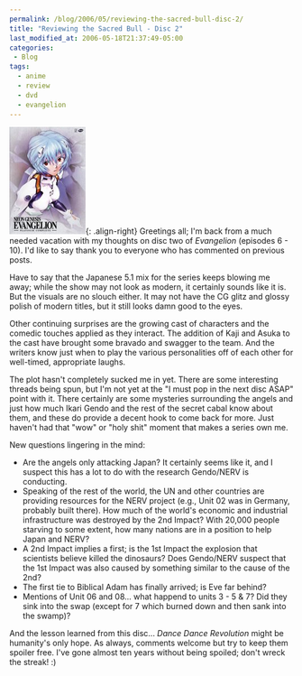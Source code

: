 ```yaml
---
permalink: /blog/2006/05/reviewing-the-sacred-bull-disc-2/
title: "Reviewing the Sacred Bull - Disc 2"
last_modified_at: 2006-05-18T21:37:49-05:00
categories:
 - Blog
tags:
  - anime
  - review
  - dvd
  - evangelion
---
```


![Neon Genesis Evangelion](/assets/images/reviews/evangelion.jpg){: .align-right}
Greetings all; I'm back from a much needed vacation with my thoughts on disc two of _Evangelion_ (episodes 6 - 10). I'd
like to say thank you to everyone who has commented on previous posts.

Have to say that the Japanese 5.1 mix for the series keeps blowing me away; while the show may not look as modern, it
certainly sounds like it is. But the visuals are no slouch either. It may not have the CG glitz and glossy polish of
modern titles, but it still looks damn good to the eyes.

Other continuing surprises are the growing cast of characters and the comedic touches applied as they interact. The
addition of Kaji and Asuka to the cast have brought some bravado and swagger to the team. And the writers know just when
to play the various personalities off of each other for well-timed, appropriate laughs.

The plot hasn't completely sucked me in yet. There are some interesting threads being spun, but I'm not yet at the
&quot;I must pop in the next disc ASAP&quot; point with it. There certainly are some mysteries surrounding the angels
and just how much Ikari Gendo and the rest of the secret cabal know about them, and these do provide a decent hook to
come back for more. Just haven't had that &quot;wow&quot; or &quot;holy shit&quot; moment that makes a series own me.

New questions lingering in the mind:

* Are the angels only attacking Japan? It certainly seems like it, and I suspect this has a lot to do with the research Gendo/NERV is conducting.
* Speaking of the rest of the world, the UN and other countries are providing resources for the NERV project (e.g., Unit 02 was in Germany, probably built there). How much of the world's economic and industrial infrastructure was destroyed by the 2nd Impact? With 20,000 people starving to some extent, how many nations are in a position to help Japan and NERV?
* A 2nd Impact implies a first; is the 1st Impact the explosion that scientists believe killed the dinosaurs? Does Gendo/NERV suspect that the 1st Impact was also caused by something similar to the cause of the 2nd?
* The first tie to Biblical Adam has finally arrived; is Eve far behind?
* Mentions of Unit 06 and 08... what happend to units 3 - 5 & 7? Did they sink into the swap (except for 7 which burned down and then sank into the swamp)?

And the lesson learned from this disc... _Dance Dance Revolution_ might be humanity's only hope. As always, comments
welcome but try to keep them spoiler free. I've gone almost ten years without being spoiled; don't wreck the streak! :)